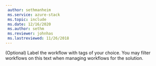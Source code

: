 ```yaml
---
 author: sethmanheim
 ms.service: azure-stack
 ms.topic: include
 ms.date: 12/16/2020
 ms.author: sethm
 ms.reviewer: johnhas
 ms.lastreviewed: 11/26/2018
---
```


(Optional) Label the workflow with tags of your choice. You may filter workflows on this text when managing workflows for the solution.